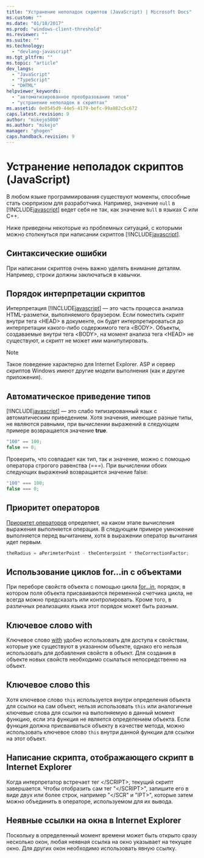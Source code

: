 ```yaml
---
title: "Устранение неполадок скриптов (JavaScript) | Microsoft Docs"
ms.custom: ""
ms.date: "01/18/2017"
ms.prod: "windows-client-threshold"
ms.reviewer: ""
ms.suite: ""
ms.technology: 
  - "devlang-javascript"
ms.tgt_pltfrm: ""
ms.topic: "article"
dev_langs: 
  - "JavaScript"
  - "TypeScript"
  - "DHTML"
helpviewer_keywords: 
  - "автоматизированное преобразование типов"
  - "устранение неполадок в скриптах"
ms.assetid: 0e0545d9-44e5-4179-befc-99a882c5c672
caps.latest.revision: 9
author: "mikejo5000"
ms.author: "mikejo"
manager: "ghogen"
caps.handback.revision: 9
---
```

# Устранение неполадок скриптов (JavaScript)
В любом языке программирования существуют моменты, способные стать сюрпризом для разработчика.  Например, значение `null` в [!INCLUDE[javascript](../../javascript/includes/javascript-md.md)] ведет себя не так, как значение `Null` в языках C или C\+\+.  
  
 Ниже приведены некоторые из проблемных ситуаций, с которыми можно столкнуться при написании скриптов [!INCLUDE[javascript](../../javascript/includes/javascript-md.md)].  
  
## Синтаксические ошибки  
 При написании скриптов очень важно уделять внимание деталям.  Например, строки должны заключаться в кавычки.  
  
## Порядок интерпретации скриптов  
 Интерпретация [!INCLUDE[javascript](../../javascript/includes/javascript-md.md)] — это часть процесса анализа HTML\-разметки, выполняемого браузером.  Если поместить скрипт внутри тега \<HEAD\> в документе, он будет интерпретироваться до интерпретации какого\-либо содержимого тега \<BODY\>.  Объекты, создаваемые внутри тега \<BODY\>, на момент анализа тега \<HEAD\> не существуют, и скрипт не может ими манипулировать.  
  
> [!NOTE]
>  Такое поведение характерно для Internet Explorer.  ASP и сервер скриптов Windows имеют другие модели выполнения \(как и другие приложения\).  
  
## Автоматическое приведение типов  
 [!INCLUDE[javascript](../../javascript/includes/javascript-md.md)] — это слабо типизированный язык с автоматическим приведением.  Хотя значения, имеющие разные типы, не являются равными, при вычислении выражений в следующем примере возвращается значение **true**.  
  
```javascript  
"100" == 100;  
false == 0;  
```  
  
 Проверить, что совпадает как тип, так и значение, можно с помощью оператора строгого равенства \(\=\=\=\).  При вычислении обоих следующих выражений возвращается значение false:  
  
```javascript  
"100" === 100;  
false === 0;  
```  
  
## Приоритет операторов  
 [Приоритет операторов](../../javascript/operator-subtractprecedence-javascript.md) определяет, на каком этапе вычисления выражения выполняется операция.  В следующем примере умножение выполняется перед вычитанием, хотя в выражении оператор вычитания идет первым.  
  
```javascript  
theRadius = aPerimeterPoint - theCenterpoint * theCorrectionFactor;  
```  
  
## Использование циклов for...in с объектами  
 При переборе свойств объекта с помощью цикла [for…in](../../javascript/reference/for-dot-dot-dot-in-statement-javascript.md), порядок, в котором поля объекта присваиваются переменной счетчика цикла, не всегда можно предсказать или контролировать.  Кроме того, в различных реализациях языка этот порядок может быть разным.  
  
## Ключевое слово with  
 Ключевое слово [with](../../javascript/reference/with-statement-javascript.md) удобно использовать для доступа к свойствам, которые уже существуют в указанном объекте, однако его нельзя использовать для добавления свойств в объект.  Для создания в объекте новых свойств необходимо ссылаться непосредственно на объект.  
  
## Ключевое слово this  
 Хотя ключевое слово `this` используется внутри определения объекта для ссылки на сам объект, нельзя использовать `this` или аналогичные ключевые слова для ссылки на выполняемую в данный момент функцию, если эта функция не является определением объекта.  Если функция должна присваиваться объекту в качестве метода, можно использовать ключевое слово `this` внутри данной функции для ссылки на этот объект.  
  
## Написание скрипта, отображающего скрипт в Internet Explorer  
 Когда интерпретатор встречает тег \<\/SCRIPT\>, текущий скрипт завершается.  Чтобы отобразить сам тег "\<\/SCRIPT\>", запишите его в виде двух или более строк, например "\<\/SCR" и "IPT\>", которые затем можно объединить в операторе, используемом для их вывода.  
  
## Неявные ссылки на окна в Internet Explorer  
 Поскольку в определенный момент времени может быть открыто сразу несколько окон, любая неявная ссылка на окно указывает на текущее окно.  Для других окон необходимо использовать явную ссылку.